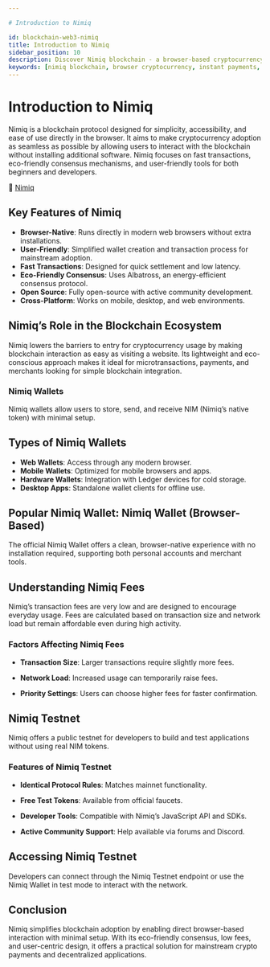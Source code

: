 ```yaml
---

# Introduction to Nimiq

id: blockchain-web3-nimiq
title: Introduction to Nimiq
sidebar_position: 10
description: Discover Nimiq blockchain - a browser-based cryptocurrency with instant payments, atomic swaps, and a focus on simplicity and accessibility.
keywords: [nimiq blockchain, browser cryptocurrency, instant payments, atomic swaps, web3 browser, nimiq coin, decentralized payments, crypto accessibility]
---
```


# Introduction to Nimiq


Nimiq is a blockchain protocol designed for simplicity, accessibility, and ease of use directly in the browser. It aims to make cryptocurrency adoption as seamless as possible by allowing users to interact with the blockchain without installing additional software. Nimiq focuses on fast transactions, eco-friendly consensus mechanisms, and user-friendly tools for both beginners and developers.

🔗 [Nimiq](https://www.nimiq.com/)

## Key Features of Nimiq
* **Browser-Native**: Runs directly in modern web browsers without extra installations.
* **User-Friendly**: Simplified wallet creation and transaction process for mainstream adoption.
* **Fast Transactions**: Designed for quick settlement and low latency.
* **Eco-Friendly Consensus**: Uses Albatross, an energy-efficient consensus protocol.
* **Open Source**: Fully open-source with active community development.
* **Cross-Platform**: Works on mobile, desktop, and web environments.

## Nimiq’s Role in the Blockchain Ecosystem
Nimiq lowers the barriers to entry for cryptocurrency usage by making blockchain interaction as easy as visiting a website. Its lightweight and eco-conscious approach makes it ideal for microtransactions, payments, and merchants looking for simple blockchain integration.

### Nimiq Wallets
Nimiq wallets allow users to store, send, and receive NIM (Nimiq’s native token) with minimal setup.

## Types of Nimiq Wallets
* **Web Wallets**: Access through any modern browser.
* **Mobile Wallets**: Optimized for mobile browsers and apps.
* **Hardware Wallets**: Integration with Ledger devices for cold storage.
* **Desktop Apps**: Standalone wallet clients for offline use.

## Popular Nimiq Wallet: Nimiq Wallet (Browser-Based)
The official Nimiq Wallet offers a clean, browser-native experience with no installation required, supporting both personal accounts and merchant tools.

## Understanding Nimiq Fees
Nimiq’s transaction fees are very low and are designed to encourage everyday usage. Fees are calculated based on transaction size and network load but remain affordable even during high activity.

### Factors Affecting Nimiq Fees
* **Transaction Size**: Larger transactions require slightly more fees.

* **Network Load**: Increased usage can temporarily raise fees.

* **Priority Settings**: Users can choose higher fees for faster confirmation.

## Nimiq Testnet
Nimiq offers a public testnet for developers to build and test applications without using real NIM tokens.

### Features of Nimiq Testnet
* **Identical Protocol Rules**: Matches mainnet functionality.

* **Free Test Tokens**: Available from official faucets.

* **Developer Tools**: Compatible with Nimiq’s JavaScript API and SDKs.

* **Active Community Support**: Help available via forums and Discord.

## Accessing Nimiq Testnet
Developers can connect through the Nimiq Testnet endpoint or use the Nimiq Wallet in test mode to interact with the network.

## Conclusion
Nimiq simplifies blockchain adoption by enabling direct browser-based interaction with minimal setup. With its eco-friendly consensus, low fees, and user-centric design, it offers a practical solution for mainstream crypto payments and decentralized applications.